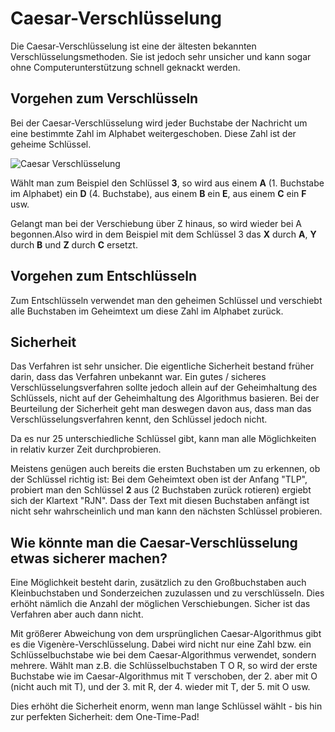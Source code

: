 # **Caesar-Verschlüsselung**

Die Caesar-Verschlüsselung ist eine der ältesten bekannten Verschlüsselungsmethoden. Sie ist jedoch sehr unsicher und kann sogar ohne Computerunterstützung schnell geknackt werden.


## Vorgehen zum Verschlüsseln

Bei der Caesar-Verschlüsselung wird jeder Buchstabe der Nachricht um eine bestimmte Zahl im Alphabet weitergeschoben. Diese Zahl ist der geheime Schlüssel.

![Caesar Verschlüsselung](https://upload.wikimedia.org/wikipedia/commons/2/2b/Caesar3.svg)

Wählt man zum Beispiel den Schlüssel **3**, so wird aus einem **A** (1. Buchstabe im Alphabet) ein **D** (4. Buchstabe), aus einem **B** ein **E**, aus einem **C** ein **F** usw.

Gelangt man bei der Verschiebung über Z hinaus, so wird wieder bei A begonnen.Also wird in dem Beispiel mit dem Schlüssel 3 das **X** durch **A**, **Y** durch **B** und **Z** durch **C** ersetzt.

## Vorgehen zum Entschlüsseln

Zum Entschlüsseln verwendet man den geheimen Schlüssel und verschiebt alle Buchstaben im Geheimtext um diese Zahl im Alphabet zurück.

## **Sicherheit**

Das Verfahren ist sehr unsicher. Die eigentliche Sicherheit bestand früher darin, dass das Verfahren unbekannt war. Ein gutes / sicheres Verschlüsselungsverfahren sollte jedoch allein auf der Geheimhaltung des Schlüssels, nicht auf der Geheimhaltung des Algorithmus basieren. Bei der Beurteilung der Sicherheit geht man deswegen davon aus, dass man das Verschlüsselungsverfahren kennt, den Schlüssel jedoch nicht.

Da es nur 25 unterschiedliche Schlüssel gibt, kann man alle Möglichkeiten in relativ kurzer Zeit durchprobieren.

Meistens genügen auch bereits die ersten Buchstaben um zu erkennen, ob der Schlüssel richtig ist: Bei dem Geheimtext oben ist der Anfang "TLP", probiert man den Schlüssel **2** aus (2 Buchstaben zurück rotieren) ergiebt sich der Klartext "RJN". Dass der Text mit diesen Buchstaben anfängt ist nicht sehr wahrscheinlich und man kann den nächsten Schlüssel probieren.

## **Wie könnte man die Caesar-Verschlüsselung etwas sicherer machen?**

Eine Möglichkeit besteht darin, zusätzlich zu den Großbuchstaben auch Kleinbuchstaben und Sonderzeichen zuzulassen und zu verschlüsseln. Dies erhöht nämlich die Anzahl der möglichen Verschiebungen. Sicher ist das Verfahren aber auch dann nicht.

Mit größerer Abweichung von dem ursprünglichen Caesar-Algorithmus gibt es die Vigenère-Verschlüsselung. Dabei wird nicht nur eine Zahl bzw. ein Schlüsselbuchstabe wie bei dem Caesar-Algorithmus verwendet, sondern mehrere. Wählt man z.B. die Schlüsselbuchstaben T O R, so wird der erste Buchstabe wie im Caesar-Algorithmus mit T verschoben, der 2. aber mit O (nicht auch mit T), und der 3. mit R, der 4. wieder mit T, der 5. mit O usw.

Dies erhöht die Sicherheit enorm, wenn man lange Schlüssel wählt - bis hin zur perfekten Sicherheit: dem One-Time-Pad!
